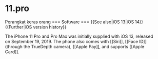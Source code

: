 # 11.pro
Perangkat keras
</s> </s> </s> </s> </s> </s> </s> </s> </s> </s> </s> </s> </s> </s> </s> </s> </s> </s> </s> </s> </s> </s> </s> </s> </s> </s> orang </s>=== Software ===
{{See also|iOS 13|iOS 14}}
{{Further|iOS version history}}

The iPhone 11 Pro and Pro Max was initially supplied with iOS 13, released on September 19, 2019. The phone also comes with [[Siri]], [[Face ID]] (through the TrueDepth camera), [[Apple Pay]], and supports [[Apple Card]].<ref name=":0" /><ref name=":2" />
